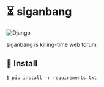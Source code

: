 # :hourglass_flowing_sand: siganbang

![Django](https://img.shields.io/badge/Django-v2.2.5-green)

siganbang is killing-time web forum.

## :rocket: Install

```
$ pip install -r requirements.txt
```


